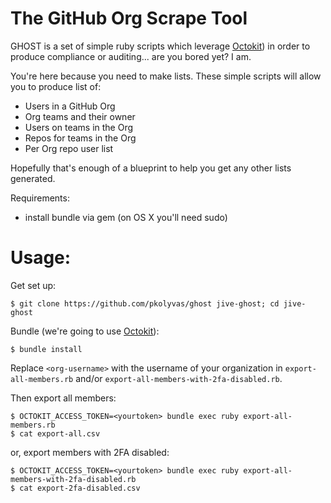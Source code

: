 # The GitHub Org Scrape Tool

GHOST is a set of simple ruby scripts which leverage [Octokit](https://github.com/octokit/octokit.rb)) in order to produce compliance or auditing... are you bored yet? I am.

You're here because you need to make lists. These simple scripts will allow you to produce list of:
- Users in a GitHub Org
- Org teams and their owner
- Users on teams in the Org
- Repos for teams in the Org
- Per Org repo user list 

Hopefully that's enough of a blueprint to help you get any other lists generated. 

Requirements:
- install bundle via gem (on OS X you'll need sudo)

# Usage:

Get set up:

```shell
$ git clone https://github.com/pkolyvas/ghost jive-ghost; cd jive-ghost
```

Bundle (we're going to use [Octokit](https://github.com/octokit/octokit.rb)):

```shell
$ bundle install
```

Replace `<org-username>` with the username of your organization in `export-all-members.rb` and/or `export-all-members-with-2fa-disabled.rb`.

Then export all members:

```shell
$ OCTOKIT_ACCESS_TOKEN=<yourtoken> bundle exec ruby export-all-members.rb
$ cat export-all.csv
```

or, export members with 2FA disabled:

```shell
$ OCTOKIT_ACCESS_TOKEN=<yourtoken> bundle exec ruby export-all-members-with-2fa-disabled.rb
$ cat export-2fa-disabled.csv
```
